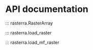 # API documentation

::: rasterra.RasterArray

::: rasterra.load_raster

::: rasterra.load_mf_raster

